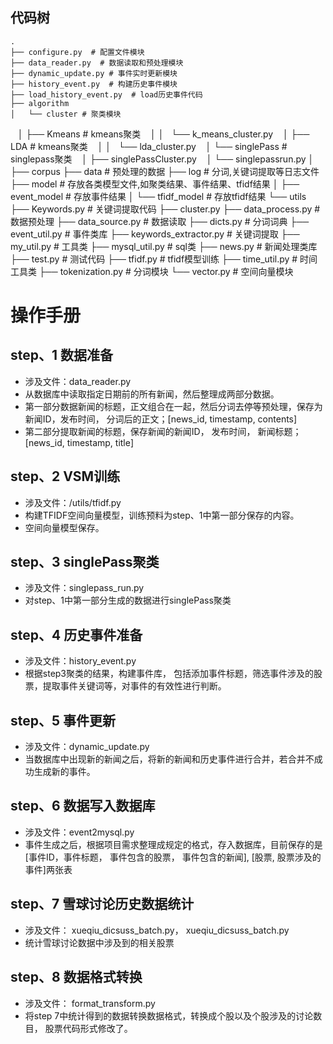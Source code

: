 ## 代码树     
    .
    ├── configure.py  # 配置文件模块
    ├── data_reader.py  # 数据读取和预处理模块
    ├── dynamic_update.py # 事件实时更新模块
    ├── history_event.py  # 构建历史事件模块
    ├── load_history_event.py  # load历史事件代码
    ├── algorithm
    │   └── cluster # 聚类模块
    │       ├── Kmeans # kmeans聚类
    │       │   └── k_means_cluster.py
    │       ├── LDA  # kmeans聚类
    │       │   └── lda_cluster.py
    │       └── singlePass   # singlepass聚类
    │           ├── singlePassCluster.py
    │           └── singlepassrun.py
    │
    ├── corpus
    ├── data  # 预处理的数据
    ├── log  # 分词,关键词提取等日志文件
    ├── model  # 存放各类模型文件,如聚类结果、事件结果、tfidf结果
    │   ├── event_model # 存放事件结果
    │   └── tfidf_model # 存放tfidf结果
    └── utils
        ├── Keywords.py  # 关键词提取代码
        ├── cluster.py
        ├── data_process.py # 数据预处理
        ├── data_source.py  # 数据读取
        ├── dicts.py  # 分词词典
        ├── event_util.py  # 事件类库
        ├── keywords_extractor.py  # 关键词提取
        ├── my_util.py  # 工具类
        ├── mysql_util.py  # sql类
        ├── news.py  # 新闻处理类库
        ├── test.py  # 测试代码
        ├── tfidf.py  # tfidf模型训练
        ├── time_util.py  # 时间工具类
        ├── tokenization.py  # 分词模块
        └── vector.py  # 空间向量模块
# 操作手册
## step、1 数据准备
- 涉及文件：data_reader.py
- 从数据库中读取指定日期前的所有新闻，然后整理成两部分数据。
- 第一部分数据新闻的标题，正文组合在一起，然后分词去停等预处理，保存为新闻ID，发布时间， 分词后的正文；[news_id, timestamp, contents]
- 第二部分提取新闻的标题，保存新闻的新闻ID， 发布时间， 新闻标题；[news_id, timestamp, title]

## step、2 VSM训练
- 涉及文件：/utils/tfidf.py
- 构建TFIDF空间向量模型，训练预料为step、1中第一部分保存的内容。
- 空间向量模型保存。

## step、3 singlePass聚类
- 涉及文件：singlepass_run.py
- 对step、1中第一部分生成的数据进行singlePass聚类

## step、4 历史事件准备
- 涉及文件：history_event.py
- 根据step3聚类的结果，构建事件库， 包括添加事件标题，筛选事件涉及的股票，提取事件关键词等，对事件的有效性进行判断。

## step、5 事件更新
- 涉及文件：dynamic_update.py
- 当数据库中出现新的新闻之后，将新的新闻和历史事件进行合并，若合并不成功生成新的事件。


## step、6 数据写入数据库
- 涉及文件：event2mysql.py
- 事件生成之后，根据项目需求整理成规定的格式，存入数据库，目前保存的是[事件ID，事件标题， 事件包含的股票， 事件包含的新闻], [股票, 股票涉及的事件]两张表

## step、7 雪球讨论历史数据统计
- 涉及文件： xueqiu_dicsuss_batch.py， xueqiu_dicsuss_batch.py
- 统计雪球讨论数据中涉及到的相关股票

## step、8 数据格式转换
- 涉及文件： format_transform.py
- 将step 7中统计得到的数据转换数据格式，转换成个股以及个股涉及的讨论数目， 股票代码形式修改了。